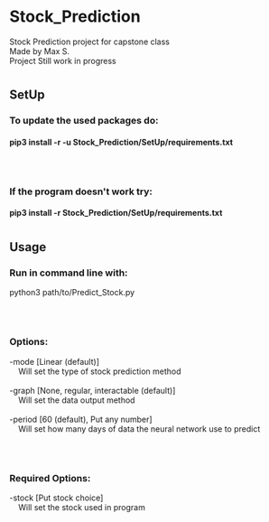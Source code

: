 # Stock_Prediction
 Stock Prediction project for capstone class
 <br />Made by Max S.
 <br />Project Still work in progress
 #
 ## SetUp
 ### To update the used packages do:
 #### pip3 install -r -u Stock_Prediction/SetUp/requirements.txt
 ###### &nbsp;

 ### If the program doesn't work try:
 #### pip3 install -r Stock_Prediction/SetUp/requirements.txt

 #
 ## Usage
 ### Run in command line with:
 python3 path/to/Predict_Stock.py
 ###### &nbsp;
 ### Options:
 -mode [Linear (default)]
 <br /> &nbsp; &nbsp; Will set the type of stock prediction method
 <br /><br />
 -graph [None, regular, interactable (default)]
 <br /> &nbsp; &nbsp; Will set the data output method
 <br /><br />
  -period [60 (default), Put any number]
 <br /> &nbsp; &nbsp; Will set how many days of data the neural network use to predict
 
###### &nbsp;
 ### Required Options:
 -stock [Put stock choice]
 <br /> &nbsp; &nbsp; Will set the stock used in program






